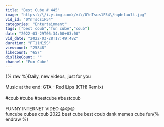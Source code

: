 ```yaml
---
title: "Best Cube # 445"
image: "https:\/\/i.ytimg.com\/vi\/0YnTscs1F54\/hqdefault.jpg"
vid_id: "0YnTscs1F54"
categories: "Entertainment"
tags: ["best coub","fun cube","coub"]
date: "2022-03-29T06:34:00+03:00"
vid_date: "2022-03-28T17:49:48Z"
duration: "PT11M15S"
viewcount: "25848"
likeCount: "657"
dislikeCount: ""
channel: "Fun Cube"
---
```

{% raw %}Daily, new videos, just for you<br /><br />Music at the end: GTA - Red Lips (KTH! Remix)<br /><br />#coub #cube #bestcube #bestcoub<br /><br />FUNNY INTERNET VIDEO 😂😅😍<br />funcube cubes coub 2022 best cube best coub dank memes cube fun{% endraw %}
